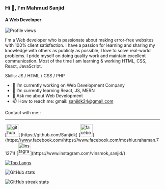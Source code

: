 ### Hi 👋, I'm Mahmud Sanjid
#### A Web Developer

![Profile views](https://gpvc.arturio.dev/Sanjidk)  

I'm a Web developer who is passionate about making error-free websites with 100% client satisfaction. I have a passion for
learning and sharing my knowledge with others as publicly as possible, I love to solve real-world problems. I pride myself on doing quality work and maintain excellent communication. Most of the time I am learning & working HTML, CSS, React, JavaScript.

Skills: JS / HTML / CSS / PHP

- 🔭 I’m currently working on Web Development Company 
- 🌱 I’m currently learning React, JS, MERN 
- 💬 Ask me about Web Development 
- 📫 How to reach me: gmail: sanjidk24@gmail.com 

Contact with me::
<hr>
[<img src='https://cdn.jsdelivr.net/npm/simple-icons@3.0.1/icons/github.svg' alt='github' height='40'>](https://github.com/Sanjidk)  [<img src='https://cdn.jsdelivr.net/npm/simple-icons@3.0.1/icons/facebook.svg' alt='facebook' height='40'>](https://www.facebook.com/https://www.facebook.com/moshiur.rahaman.71271)  [<img src='https://cdn.jsdelivr.net/npm/simple-icons@3.0.1/icons/instagram.svg' alt='instagram' height='40'>](https://www.instagram.com/vinsmok_sanjid/)  


[![Top Langs](https://github-readme-stats.vercel.app/api/top-langs/?username=Sanjidk)](https://github.com/anuraghazra/github-readme-stats)

![GitHub stats](https://github-readme-stats.vercel.app/api?username=Sanjidk&show_icons=true)  

![GitHub streak stats](https://github-readme-streak-stats.herokuapp.com/?user=Sanjidk)  


